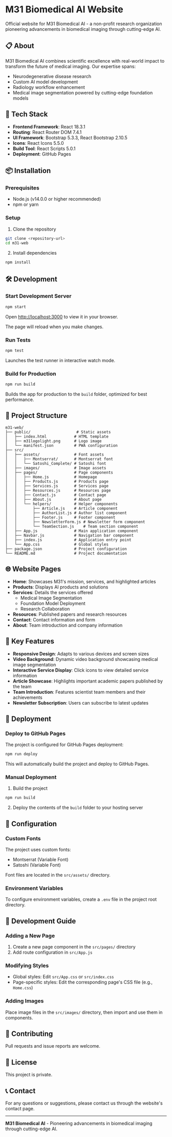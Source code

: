 # M31 Biomedical AI Website

Official website for M31 Biomedical AI - a non-profit research organization pioneering advancements in biomedical imaging through cutting-edge AI.

## 📋 About

M31 Biomedical AI combines scientific excellence with real-world impact to transform the future of medical imaging. Our expertise spans:

- Neurodegenerative disease research
- Custom AI model development
- Radiology workflow enhancement
- Medical image segmentation powered by cutting-edge foundation models

## 🚀 Tech Stack

- **Frontend Framework**: React 18.3.1
- **Routing**: React Router DOM 7.4.1
- **UI Framework**: Bootstrap 5.3.3, React Bootstrap 2.10.5
- **Icons**: React Icons 5.5.0
- **Build Tool**: React Scripts 5.0.1
- **Deployment**: GitHub Pages

## 📦 Installation

### Prerequisites

- Node.js (v14.0.0 or higher recommended)
- npm or yarn

### Setup

1. Clone the repository

```bash
git clone <repository-url>
cd m31-web
```

2. Install dependencies

```bash
npm install
```

## 🛠️ Development

### Start Development Server

```bash
npm start
```

Open [http://localhost:3000](http://localhost:3000) to view it in your browser.

The page will reload when you make changes.

### Run Tests

```bash
npm test
```

Launches the test runner in interactive watch mode.

### Build for Production

```bash
npm run build
```

Builds the app for production to the `build` folder, optimized for best performance.

## 📁 Project Structure

```
m31-web/
├── public/                    # Static assets
│   ├── index.html            # HTML template
│   ├── m31logolight.png      # Logo image
│   └── manifest.json         # PWA configuration
├── src/
│   ├── assets/               # Font assets
│   │   ├── Montserrat/       # Montserrat font
│   │   └── Satoshi_Complete/ # Satoshi font
│   ├── images/               # Image assets
│   ├── pages/                # Page components
│   │   ├── Home.js           # Homepage
│   │   ├── Products.js       # Products page
│   │   ├── Services.js       # Services page
│   │   ├── Resources.js      # Resources page
│   │   ├── Contact.js        # Contact page
│   │   ├── About.js          # About page
│   │   └── helpers/          # Helper components
│   │       ├── Article.js    # Article component
│   │       ├── AuthorList.js # Author list component
│   │       ├── Footer.js     # Footer component
│   │       ├── NewsletterForm.js # Newsletter form component
│   │       └── TeamSection.js    # Team section component
│   ├── App.js                # Main application component
│   ├── Navbar.js             # Navigation bar component
│   ├── index.js              # Application entry point
│   └── App.css               # Global styles
├── package.json              # Project configuration
└── README.md                 # Project documentation
```

## 🌐 Website Pages

- **Home**: Showcases M31's mission, services, and highlighted articles
- **Products**: Displays AI products and solutions
- **Services**: Details the services offered
  - Medical Image Segmentation
  - Foundation Model Deployment
  - Research Collaboration
- **Resources**: Published papers and research resources
- **Contact**: Contact information and form
- **About**: Team introduction and company information

## 🎨 Key Features

- **Responsive Design**: Adapts to various devices and screen sizes
- **Video Background**: Dynamic video background showcasing medical image segmentation
- **Interactive Service Display**: Click icons to view detailed service information
- **Article Showcase**: Highlights important academic papers published by the team
- **Team Introduction**: Features scientist team members and their achievements
- **Newsletter Subscription**: Users can subscribe to latest updates

## 🚢 Deployment

### Deploy to GitHub Pages

The project is configured for GitHub Pages deployment:

```bash
npm run deploy
```

This will automatically build the project and deploy to GitHub Pages.

### Manual Deployment

1. Build the project

```bash
npm run build
```

2. Deploy the contents of the `build` folder to your hosting server

## 🔧 Configuration

### Custom Fonts

The project uses custom fonts:

- Montserrat (Variable Font)
- Satoshi (Variable Font)

Font files are located in the `src/assets/` directory.

### Environment Variables

To configure environment variables, create a `.env` file in the project root directory.

## 📝 Development Guide

### Adding a New Page

1. Create a new page component in the `src/pages/` directory
2. Add route configuration in `src/App.js`

### Modifying Styles

- Global styles: Edit `src/App.css` or `src/index.css`
- Page-specific styles: Edit the corresponding page's CSS file (e.g., `Home.css`)

### Adding Images

Place image files in the `src/images/` directory, then import and use them in components.

## 🤝 Contributing

Pull requests and issue reports are welcome.

## 📄 License

This project is private.

## 📞 Contact

For any questions or suggestions, please contact us through the website's contact page.

---

**M31 Biomedical AI** - Pioneering advancements in biomedical imaging through cutting-edge AI.
